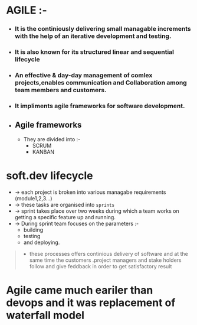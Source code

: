 # AGILE :-
  - ### It is the continiously delivering small managable increments with the help of an iterative development and testing.
  - ### It is also known for its structured linear and sequential lifecycle
  - ### An effective & day-day management of comlex projects,enables communication and Collaboration among team members and customers.
  - ### It impliments agile frameworks for software development.
- ## Agile frameworks
  - They are divided into :-
    - SCRUM
    - KANBAN

# soft.dev lifecycle
  - -> each project is broken into various managabe requirements (module1,2,3...)
  - -> these tasks are organised into `sprints`
  - -> sprint takes place over two weeks during which a team works on getting a specific feature up and running.
  - -> During sprint team focuses on the parameters :-
    - building 
    - testing 
    - and deploying.
  > - these processes offers continious delivery of software and at the same time the customers .project managers and stake holders follow and give feddback in order to get satisfactory result
# Agile came much eariler than devops and it was replacement of waterfall model

